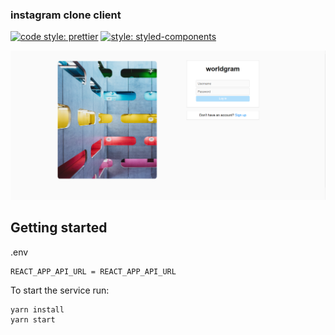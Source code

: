### instagram clone client

[![code style: prettier](https://img.shields.io/badge/code_style-prettier-ff69b4.svg?style=flat-square)](https://github.com/prettier/prettier)
[![style: styled-components](https://img.shields.io/badge/style-%F0%9F%92%85%20styled--components-orange.svg?colorB=daa357&colorA=db748e)](https://github.com/styled-components/styled-components)


![Screenshot](docs/images/screenshot.PNG)

## Getting started

.env

	REACT_APP_API_URL = REACT_APP_API_URL
	
To start the service run:
	
	yarn install
	yarn start